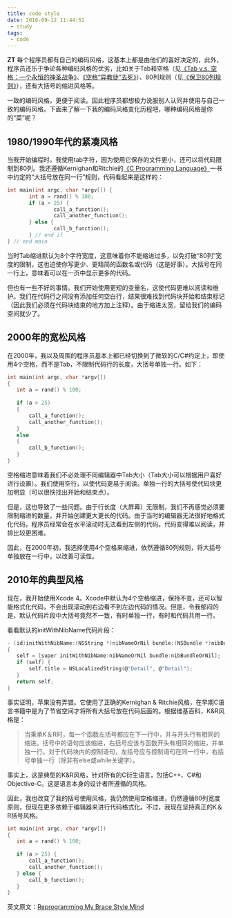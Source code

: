 ```yaml
---
title: code style
date: 2016-09-12 11:44:51
 - study
tags:
 - code
---
```

**ZT**
每个程序员都有自己的编码风格，这基本上都是由他们的喜好决定的，此外，程序员还乐于争论各种编码风格的优劣，比如关于Tab和空格（见[《Tab v.s. 空格：一个永恒的神圣战争》](http://www.jwz.org/doc/tabs-vs-spaces.html)、[《空格“异教徒”去死》](http://www.codinghorror.com/blog/2009/04/death-to-the-space-infidels.html)）、80列规则（见[《保卫80列规则》](http://zuzu-curl.blogspot.com/2010/02/in-defense-of-80-column-rule.html)），还有大括号的缩进风格等。 

一致的编码风格，更便于阅读。因此程序员都想极力说服别人认同并使用与自己一致的编码风格。下面来了解一下我的编码风格变化历程吧，哪种编码风格是你的“菜”呢？ 

<!-- more -->

## 1980/1990年代的紧凑风格 

当我开始编程时，我使用tab字符，因为使用它保存的文件更小，还可以将代码限制到80列。我还遵循Kernighan和Ritchie的[《C Programming Language》](http://www.amazon.com/gp/product/0131103628/ref=as_li_qf_sp_asin_il_tl?ie=UTF8&tag=hiltmon-20&linkCode=as2&camp=1789&creative=9325&creativeASIN=0131103628)一书中约定的“大括号放在同一行”规则，代码看起来是这样的： 
```c
int main(int argc, char *argv[]) {  
       int a = rand() % 100;  
       if (a > 25) {  
               call_a_function();  
               call_another_function();  
       } else {  
               call_b_function();  
       } // end if  
} // end main  
```
当时Tab缩进默认为8个字符宽度，这意味着你不能缩进过多，以免打破“80列”宽度的限制，这也迫使你写更少、更精简的函数名或代码（这是好事）。大括号在同一行上，意味着可以在一页中显示更多的代码。 

但也有一些不好的事情。我们开始使用更短的变量名，这使代码更难以阅读和维护。我们在代码行之间没有添加任何空白行，结果很难找到代码块开始和结束标记（因此我们必须在代码块结束的地方加上注释）。由于缩进太宽，留给我们的编码空间就少了。 

## 2000年的宽松风格

在2000年，我以及周围的程序员基本上都已经切换到了微软的C/C#约定上，即使用4个空格，而不是Tab，不限制代码行的长度，大括号单独一行。如下：
```c
int main(int argc, char *argv[])  
{  
   int a = rand() % 100;  
   
   if (a > 25)  
   {  
       call_a_function();  
       call_another_function();  
   }  
   else  
   {  
       call_b_function();  
   }  
}  
```
空格缩进意味着我们不必处理不同编辑器中Tab大小（Tab大小可以根据用户喜好进行设置）。我们使用空行，以使代码更易于阅读。单独一行的大括号使代码块更加明显（可以很快找出开始和结束点）。 

但是，这也导致了一些问题。由于行长度（大屏幕）无限制，我们不再感觉必须要限制缩进的数量，并开始创建更大更长的代码。由于当时的编辑器无法很好地格式化代码，程序员经常会在水平滚动时无法看到左侧的代码。代码变得难以阅读，并排比较更困难。 

因此，在2000年初，我选择使用4个空格来缩进，依然遵循80列规则，将大括号单独放在一行中，以改善可读性。 

## 2010年的典型风格 

现在，我开始使用Xcode 4。Xcode中默认为4个空格缩进，保持不变，还可以智能格式化代码，不会出现滚动到右边看不到左边代码的情况。但是，令我郁闷的是，默认代码片段中大括号竟然不一致，有时单独一行，有时和代码共用一行。 

看看默认的initWithNibName代码片段：
```c
- (id)initWithNibName:(NSString *)nibNameOrNil bundle:(NSBundle *)nibBundleOrNil  
{  
   self = [super initWithNibName:nibNameOrNil bundle:nibBundleOrNil];  
   if (self) {  
       self.title = NSLocalizedString(@"Detail", @"Detail");  
   }  
   return self;  
}  
```
事实证明，苹果没有弄错。它使用了正确的Kernighan & Ritchie风格，在早期C语言书籍中是为了节省空间才将所有大括号放在代码后面的。根据维基百科，K&R风格是： 
> 当秉承K＆R时，每一个函数左括号都应在下一行中，并与开头行有相同的缩进。括号中的语句应该缩进，右括号应该与函数开头有相同的缩进，并单独一行。对于代码块内的控制语句，左括号应与控制语句在同一行中，右括号单独一行（除非有else或while关键字）。

事实上，这是典型的K&R风格，针对所有的C衍生语言，包括C++、C#和Objective-C。这是语言本身的设计者所遵循的风格。

因此，我也改变了我的括号使用风格，我仍然使用空格缩进，仍然遵循80列宽度原则，但现在更多依赖于编辑器来进行代码格式化。不过，我现在坚持真正的K＆R括号风格。

```c
int main(int argc, char *argv[])  
{  
   int a = rand() % 100;  
       
   if (a > 25) {  
       call_a_function();  
       call_another_function();  
   } else {  
       call_b_function();  
   }  
}  
```

英文原文：[Reprogramming My Brace Style Mind](http://hiltmon.com/blog/2013/01/07/reprogramming-my-brace-style-mind/)
